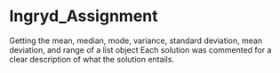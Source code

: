 # Ingryd_Assignment
Getting the mean, median, mode, variance, standard deviation, mean deviation, and range of a list object
Each solution was commented for a clear description of what the solution entails. 
